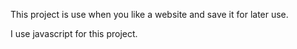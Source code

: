 This project is use when you like a website and save it for later use. 

I use javascript for this project.
